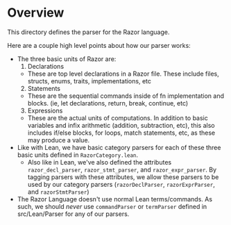 # Overview

This directory defines the parser for the Razor language.

Here are a couple high level points about how our parser works:

- The three basic units of Razor are:
  1. Declarations
  - These are top level declarations in a Razor file. These include files,
    structs, enums, traits, implementations, etc
  2. Statements
  - These are the sequential commands inside of fn implementation and blocks.
    (ie, let declarations, return, break, continue, etc)
  3. Expressions
  - These are the actual units of computations. In addition to basic variables
    and infix arithmetic (addition, subtraction, etc), this also includes if/else
    blocks, for loops, match statements, etc, as these may produce a value.
- Like with Lean, we have basic category parsers for each of these three basic units
  defined in `RazorCategory.lean`.
  - Also like in Lean, we've also defined the attributes `razor_decl_parser`, `razor_stmt_parser`,
    and `razor_expr_parser`. By tagging parsers with these attributes, we allow these parsers
    to be used by our category parsers (`razorDeclParser`, `razorExprParser`, and `razorStmtParser`)
- The Razor Language doesn't use normal Lean terms/commands. As such,
  we should _never_ use `commandParser` or `termParser` defined in src/Lean/Parser for any of our parsers.
